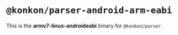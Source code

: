 # `@konkon/parser-android-arm-eabi`

This is the **armv7-linux-androideabi** binary for `@konkon/parser`
